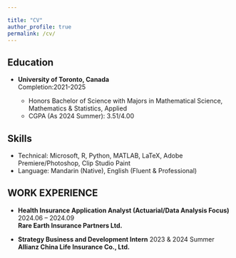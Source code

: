```yaml
---

title: "CV"
author_profile: true
permalink: /cv/
---
```



## Education


* **University of Toronto, Canada** <br/> Completion:2021-2025 
                       
  *    Honors Bachelor of Science with Majors in Mathematical Science, Mathematics & Statistics, Applied
  *  CGPA (As 2024 Summer): 3.51/4.00


## Skills

* Technical: Microsoft, R, Python, MATLAB, LaTeX, Adobe Premiere/Photoshop, Clip Studio Paint
* Language: Mandarin (Native), English (Fluent & Professional)

## WORK EXPERIENCE


* **Health Insurance Application Analyst (Actuarial/Data Analysis Focus)**          <span style="text-align: right;"> 2024.06 – 2024.09 </span> <br/>  **Rare Earth Insurance Partners Ltd.**  

       



* **Strategy Business and Development Intern**       <span style="text-align: right;"> 2023 & 2024 Summer </span> <br/>**Allianz China Life Insurance Co., Ltd.** 
      
